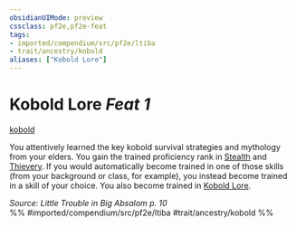 ```yaml
---
obsidianUIMode: preview
cssclass: pf2e,pf2e-feat
tags:
- imported/compendium/src/pf2e/ltiba
- trait/ancestry/kobold
aliases: ["Kobold Lore"]
---
```

# Kobold Lore  *Feat 1*  
[kobold](kobold-b1.md)  


You attentively learned the key kobold survival strategies and mythology from your elders. You gain the trained proficiency rank in [Stealth](../skills.md#Stealth) and [Thievery](../skills.md#Thievery). If you would automatically become trained in one of those skills (from your background or class, for example), you instead become trained in a skill of your choice. You also become trained in [Kobold Lore](../skills.md#Lore).

*Source: Little Trouble in Big Absalom p. 10*  
%% #imported/compendium/src/pf2e/ltiba #trait/ancestry/kobold %%